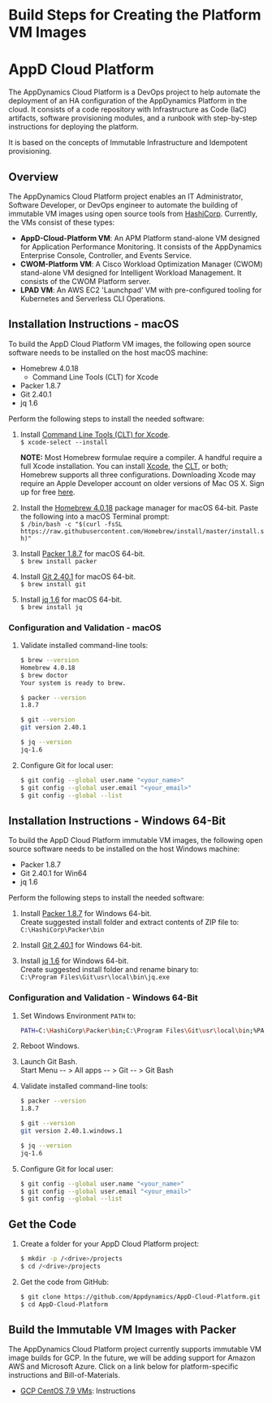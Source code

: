 # Build Steps for Creating the Platform VM Images

# AppD Cloud Platform

The AppDynamics Cloud Platform is a DevOps project to help automate the deployment of an HA configuration
of the AppDynamics Platform in the cloud. It consists of a code repository with Infrastructure as Code (IaC)
artifacts, software provisioning modules, and a runbook with step-by-step instructions for deploying the
platform.

It is based on the concepts of Immutable Infrastructure and Idempotent provisioning.

## Overview

The AppDynamics Cloud Platform project enables an IT Administrator, Software Developer, or DevOps engineer to
automate the building of immutable VM images using open source tools from [HashiCorp](https://www.hashicorp.com/).
Currently, the VMs consist of these types:

-	__AppD-Cloud-Platform VM__: An APM Platform stand-alone VM designed for Application Performance Monitoring. It consists of the AppDynamics Enterprise Console, Controller, and Events Service.
-	__CWOM-Platform VM__: A Cisco Workload Optimization Manager (CWOM) stand-alone VM designed for Intelligent Workload Management. It consists of the CWOM Platform server.
-	__LPAD VM__: An AWS EC2 'Launchpad' VM with pre-configured tooling for Kubernetes and Serverless CLI Operations.

## Installation Instructions - macOS

To build the AppD Cloud Platform VM images, the following open source software needs to be installed on the host macOS machine:

-	Homebrew 4.0.18
	-	Command Line Tools (CLT) for Xcode
-	Packer 1.8.7
-	Git 2.40.1
-	jq 1.6

Perform the following steps to install the needed software:

1.	Install [Command Line Tools (CLT) for Xcode](https://developer.apple.com/downloads).  
    `$ xcode-select --install`  

    **NOTE:** Most Homebrew formulae require a compiler. A handful require a full Xcode installation. You can install [Xcode](https://itunes.apple.com/us/app/xcode/id497799835), the [CLT](https://developer.apple.com/downloads), or both; Homebrew supports all three configurations. Downloading Xcode may require an Apple Developer account on older versions of Mac OS X. Sign up for free [here](https://developer.apple.com/register/index.action).  

2.	Install the [Homebrew 4.0.18](https://brew.sh/) package manager for macOS 64-bit. Paste the following into a macOS Terminal prompt:  
    `$ /bin/bash -c "$(curl -fsSL https://raw.githubusercontent.com/Homebrew/install/master/install.sh)"`

3.	Install [Packer 1.8.7](https://packer.io/) for macOS 64-bit.  
    `$ brew install packer`  

4.	Install [Git 2.40.1](https://git-scm.com/downloads) for macOS 64-bit.  
    `$ brew install git`  

5.	Install [jq 1.6](https://stedolan.github.io/jq/) for macOS 64-bit.  
    `$ brew install jq`  

### Configuration and Validation - macOS

1.	Validate installed command-line tools:

    ```bash
    $ brew --version
    Homebrew 4.0.18
    $ brew doctor
    Your system is ready to brew.

    $ packer --version
    1.8.7

    $ git --version
    git version 2.40.1

    $ jq --version
    jq-1.6
    ```

2.	Configure Git for local user:

    ```bash
    $ git config --global user.name "<your_name>"
    $ git config --global user.email "<your_email>"
    $ git config --global --list
    ```

## Installation Instructions - Windows 64-Bit

To build the AppD Cloud Platform immutable VM images, the following open source software needs to be installed on the host Windows machine:

-	Packer 1.8.7
-	Git 2.40.1 for Win64
-	jq 1.6

Perform the following steps to install the needed software:

1.	Install [Packer 1.8.7](https://releases.hashicorp.com/packer/1.8.7/packer_1.8.7_windows_amd64.zip) for Windows 64-bit.  
    Create suggested install folder and extract contents of ZIP file to:  
    `C:\HashiCorp\Packer\bin`  

2.	Install [Git 2.40.1](https://github.com/git-for-windows/git/releases/download/v2.40.1.windows.1/Git-2.40.1-64-bit.exe) for Windows 64-bit.

3.	Install [jq 1.6](https://github.com/stedolan/jq/releases/download/jq-1.6/jq-win64.exe) for Windows 64-bit.  
    Create suggested install folder and rename binary to:  
    `C:\Program Files\Git\usr\local\bin\jq.exe`

### Configuration and Validation - Windows 64-Bit

1.	Set Windows Environment `PATH` to:

    ```bash
    PATH=C:\HashiCorp\Packer\bin;C:\Program Files\Git\usr\local\bin;%PATH%
    ```

2.	Reboot Windows.

3.	Launch Git Bash.  
    Start Menu -- > All apps -- > Git -- > Git Bash

4.	Validate installed command-line tools:

    ```bash
    $ packer --version
    1.8.7

    $ git --version
    git version 2.40.1.windows.1

    $ jq --version
    jq-1.6
    ```

5.	Configure Git for local user:

    ```bash
    $ git config --global user.name "<your_name>"
    $ git config --global user.email "<your_email>"
    $ git config --global --list
    ```

## Get the Code

1.	Create a folder for your AppD Cloud Platform project:

    ```bash
    $ mkdir -p /<drive>/projects
    $ cd /<drive>/projects
    ```

2.	Get the code from GitHub:

    ```bash
    $ git clone https://github.com/Appdynamics/AppD-Cloud-Platform.git
    $ cd AppD-Cloud-Platform
    ```

## Build the Immutable VM Images with Packer

The AppDynamics Cloud Platform project currently supports immutable VM image builds for GCP. In the future, we will be adding support for Amazon AWS and Microsoft Azure. Click on a link below for platform-specific instructions and Bill-of-Materials.

-	[GCP CentOS 7.9 VMs](GCP_VM_BUILD_INSTRUCTIONS.md): Instructions
